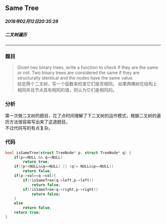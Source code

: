 ## Same Tree
##### 2018年02月12日20:35:28
##### 二叉树遍历
***
### 题目
>Given two binary trees, write a function to check if they are the same or not.
Two binary trees are considered the same if they are structurally identical and the nodes have the same value.  
 给定两个二叉树，写一个函数来检查它们是否相同。 如果两棵树在结构上相同并且节点具有相同的值，则认为它们是相同的。

### 分析
第一次做二叉树的题目，花了点时间理解了下二叉树的运作模式，根据二叉树的遍历方法很容易写出来了这道题目。  
不过代码写的有点复杂。
### 代码
```c
bool isSameTree(struct TreeNode* p, struct TreeNode* q) {
    if(p==NULL && q==NULL)
        return true;
    if((p!=NULL&&q==NULL) || (q!= NULL&&p==NULL))
        return false;
    if(p->val==q->val){
        if(!isSameTree(q->left,p->left))
            return false;
        if(!isSameTree(q->right,p->right))
            return false;
    }
    else
        return false;
    return true;
}
```



